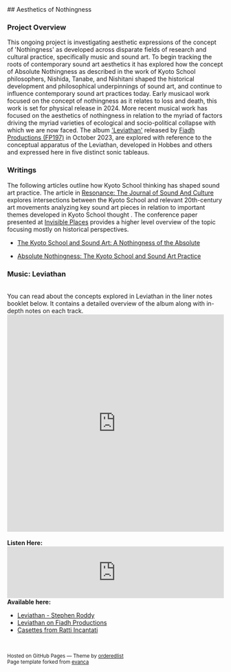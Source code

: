 <base target="_blank">
## Aesthetics of Nothingness

### Project Overview

This ongoing project is investigating aesthetic expressions of the concept of 'Nothingness' as developed across disparate fields of research and cultural practice, specifically music and sound art. To begin tracking the roots of contemporary sound art aesthetics it has explored how the concept of Absolute Nothingness as described in the work of Kyoto School philosophers, Nishida, Tanabe, and Nishitani shaped the historical development and philosophical underpinnings of sound art, and continue to influence contemporary sound art practices today. 
Early musicaol work focused on the concept of nothingness as it relates to loss and death, this work is set for physical release in 2024. More recent musical work has focused on the aesthetics of nothingness in relation to the myriad of factors driving the myriad varieties of ecological and socio-political collapse with which we are now faced. The album ['Leviathan'](https://stephenroddy.bandcamp.com/track/leviathan-2) released by [Fiadh Productions (FP197)](https://fiadh.bandcamp.com/album/leviathan) in October 2023, are explored with reference to the conceptual apparatus of the Leviathan, developed in Hobbes and others and expressed here in five distinct sonic tableaus.

### Writings

The following articles outline how Kyoto School thinking has shaped sound art practice.
The article in [Resonance: The Journal of Sound And Culture](https://online.ucpress.edu/res/article/4/1/69/195805/The-Kyoto-School-and-Sound-ArtA-Nothingness-of-the) explores intersections between the Kyoto School and relevant 20th-century art movements analyzing key sound art pieces in relation to important themes developed in Kyoto School thought .
The conference paper presented at [Invisible Places](http://invisibleplaces.org/) provides a higher level overview of the topic focusing mostly on historical perspectives.


* [The Kyoto School and Sound Art: A Nothingness of the Absolute](https://doi.org/10.1525/res.2023.4.1.69)

* [Absolute Nothingness: The Kyoto School and Sound Art Practice](
https://www.researchgate.net/publication/318115471_Absolute_Nothingness_The_Kyoto_School_and_Sound_Art_Practice)


### Music: Leviathan
<br />
You can read about the concepts explored in Leviathan in the liner notes booklet below. It contains a detailed overview of the album along with in-depth notes on each track.
<br />
<div style="text-align: center;">
<iframe style="border: none; width: 100%; aspect-ratio: 1; " src="https://drive.google.com/file/d/1q06eAMJUBEDF6wrs18pt4ggB20SHwXe7/preview" ></iframe><br/>
</div>
<br />
<strong>Listen Here:</strong>
<iframe style="border: 0; width: 100%; height: 120px;" src="https://bandcamp.com/EmbeddedPlayer/album=205411815/size=large/bgcol=ffffff/linkcol=0687f5/tracklist=false/artwork=small/transparent=true/" seamless><a href="https://stephenroddy.bandcamp.com/album/leviathan">Leviathan by Stephen Roddy</a></iframe>

<br />
<strong>Available here:</strong>

* [Leviathan - Stephen Roddy ](https://stephenroddy.bandcamp.com/album/leviathan)
* [Leviathan on Fiadh Productions](https://fiadh.bandcamp.com/album/leviathan)
* [Casettes from Ratti Incantati ](https://rattiincantati.com/products/stephen-roddy-leviathan?_pos=1&_sid=e4c94a8ba)

<br />
<p><small>Hosted on GitHub Pages &mdash; Theme by <a href="https://github.com/orderedlist">orderedlist</a><br />
Page template forked from <a href="https://github.com/evanca/quick-portfolio">evanca</a></small></p>